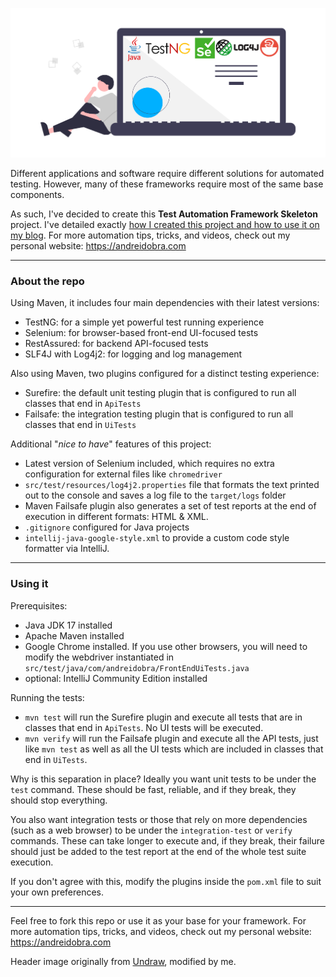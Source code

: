 ![A simple Test Automation Framework Skeleton with the essential dependencies](test-automation-framework-skeleton-header.png)

Different applications and software require different solutions for automated testing. However, many of these frameworks require most of the same base components.

As such, I've decided to create this **Test Automation Framework Skeleton** project. I've detailed exactly [how I created this project and how to use it on my blog](https://andreidobra.com/blog/full-stack-test-automation-framework-skeleton). For more automation tips, tricks, and videos, check out my personal website: https://andreidobra.com

---

### About the repo
Using Maven, it includes four main dependencies with their latest versions:
- TestNG: for a simple yet powerful test running experience
- Selenium: for browser-based front-end UI-focused tests
- RestAssured: for backend API-focused tests
- SLF4J with Log4j2: for logging and log management

Also using Maven, two plugins configured for a distinct testing experience:
- Surefire: the default unit testing plugin that is configured to run all classes that end in `ApiTests`
- Failsafe: the integration testing plugin that is configured to run all classes that end in `UiTests`

Additional "_nice to have_" features of this project:
- Latest version of Selenium included, which requires no extra configuration for external files like `chromedriver`
- `src/test/resources/log4j2.properties` file that formats the text printed out to the console and saves a log file to the `target/logs` folder
- Maven Failsafe plugin also generates a set of test reports at the end of execution in different formats: HTML & XML.
- `.gitignore` configured for Java projects
- `intellij-java-google-style.xml` to provide a custom code style formatter via IntelliJ.
---

### Using it

Prerequisites:
- Java JDK 17 installed
- Apache Maven installed
- Google Chrome installed. If you use other browsers, you will need to modify the webdriver instantiated in `src/test/java/com/andreidobra/FrontEndUiTests.java`
- optional: IntelliJ Community Edition installed

Running the tests:
- `mvn test` will run the Surefire plugin and execute all tests that are in classes that end in `ApiTests`. No UI tests will be executed.
- `mvn verify` will run the Failsafe plugin and execute all the API tests, just like `mvn test` as well as all the UI tests which are included in classes that end in `UiTests`.

Why is this separation in place? Ideally you want unit tests to be under the `test` command. These should be fast, reliable, and if they break, they should stop everything.

You also want integration tests or those that rely on more dependencies (such as a web browser) to be under the `integration-test` or `verify` commands. These can take longer to execute and, if they break, their failure should just be added to the test report at the end of the whole test suite execution.

If you don't agree with this, modify the plugins inside the `pom.xml` file to suit your own preferences.

---
Feel free to fork this repo or use it as your base for your framework. For more automation tips, tricks, and videos, check out my personal website: https://andreidobra.com

Header image originally from [Undraw](https://undraw.co/), modified by me.